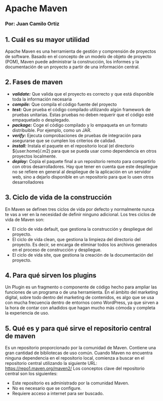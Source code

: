 # Apache Maven
### Por: Juan Camilo Ortiz
## 1. Cuál es su mayor utilidad
Apache Maven es una herramienta de gestión y comprensión de proyectos de software. Basado en el concepto de un modelo de objeto de proyecto (POM), Maven puede administrar la construcción, los informes y la documentación de un proyecto a partir de una información central.

## 2. Fases de maven

- ***validate:*** Que valida que el proyecto es correcto y que está disponible toda la información necesaria
- ***compile:*** Que compila el código fuente del proyecto
- ***test:*** Que prueba el código compilado utilizando algún framework de pruebas unitarias. Estas pruebas no deben requerir que el código esté empaquetado o desplegado.
- ***package:*** Coge el código compilado y lo empaqueta en un formato distribuible. Por ejemplo, como un JAR.
- ***verify:*** Ejecuta comprobaciones de pruebas de integración para asegurarse que se cumplen los criterios de calidad.
- ***install:*** Instala el paquete en el repositorio local (el directorio ${user.home}/.m2) para que se pueda usar como dependencia en otros proyectos localmente.
- ***deploy:*** Copia el paquete final a un repositorio remoto para compartirlo con otros desarrolladores. Hay que tener en cuenta que este despliegue no se refiere en general al despliegue de la aplicación en un servidor web, sino a dejarlo disponible en un repositorio para que lo usen otros desarrolladores

## 3. Ciclo de vida de la construcción

En Maven se definen tres ciclos de vida por defecto y normalmente nunca te vas a ver en la necesidad de definir ninguno adicional. Los tres ciclos de vida de Maven son:
- El ciclo de vida default, que gestiona la construcción y despliegue del proyecto.
- El ciclo de vida clean, que gestiona la limpieza del directorio del proyecto. Es decir, se encarga de eliminar todos los archivos generados en el proceso de construcción y despliegue.
- El ciclo de vida site, que gestiona la creación de la documentación del proyecto.

## 4. Para qué sirven los plugins

Un Plugin es un fragmento o componente de código hecho para ampliar las funciones de un programa o de una herramienta. En el ámbito del marketing digital, sobre todo dentro del marketing de contenidos, es algo que se usa con mucha frecuencia dentro de entornos como WordPress, ya que sirven a la hora de contar con añadidos que hagan mucho más cómoda y completa la experiencia de uso.

## 5. Qué es y para qué sirve el repositorio central de maven

Es un repositorio proporcionado por la comunidad de Maven. Contiene una gran cantidad de bibliotecas de uso común.
Cuando Maven no encuentra ninguna dependencia en el repositorio local, comienza a buscar en el repositorio central utilizando la siguiente URL: https://repo1.maven.org/maven2/
Los conceptos clave del repositorio central son los siguientes:
- Este repositorio es administrado por la comunidad Maven.
- No es necesario que se configure.
- Requiere acceso a internet para ser buscado.